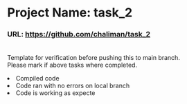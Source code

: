 # Project Name: task_2
### URL: https://github.com/chaliman/task_2 </br></br>

<p>Template for verification before pushing this to main branch.</br>
Please mark if above tasks where completed.
<li>Compiled code</li>
<li>Code ran with no errors on local branch</li>
<li>Code is working as expecte</li>
